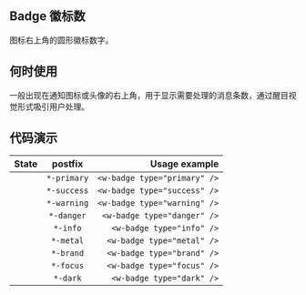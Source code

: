 ## Badge **徽标数**

图标右上角的圆形徽标数字。

## 何时使用

一般出现在通知图标或头像的右上角，用于显示需要处理的消息条数，通过醒目视觉形式吸引用户处理。

## 代码演示

|           State            |   postfix   |                Usage example |
| :------------------------: | :---------: | ---------------------------: |
| <w-badge type="primary" /> | `*-primary` | `<w-badge type="primary" />` |
| <w-badge type="success" /> | `*-success` | `<w-badge type="success" />` |
| <w-badge type="warning" /> | `*-warning` | `<w-badge type="warning" />` |
| <w-badge type="danger" />  | `*-danger`  |  `<w-badge type="danger" />` |
|  <w-badge type="info" />   |  `*-info`   |    `<w-badge type="info" />` |
|  <w-badge type="metal" />  |  `*-metal`  |   `<w-badge type="metal" />` |
|  <w-badge type="brand" />  |  `*-brand`  |   `<w-badge type="brand" />` |
|  <w-badge type="focus" />  |  `*-focus`  |   `<w-badge type="focus" />` |
|  <w-badge type="dark" />   |  `*-dark`   |    `<w-badge type="dark" />` |

<script setup>
import WBadge from '../../packages/badge'
</script>
